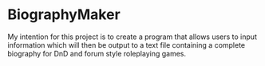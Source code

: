 # BiographyMaker
My intention for this project is to create a program that allows users to input information which will then be output to a text file containing a complete biography for DnD and forum style roleplaying games.
